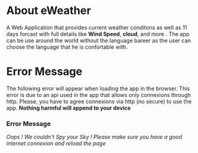 # About eWeather

A Web Application that provides current weather conditons as well as 11 days forcast with full details like **Wind Speed**, **cloud**, and more . The app can be use around the world without the language bareer as the user can choose the language that he is confortable with.

# Error Message

The following error will appear when loading the app in the browser.
This error is due to an api used in the app that allows only connexions through http. Please, you have to agree connexions via http (no secure) to use the app. **Nothing harmful will append to your device**

### Error Message

_Oops ! We couldn't Spy your Sky !_
_Please make sure you have a good internet connexion_
_and reload the page_
